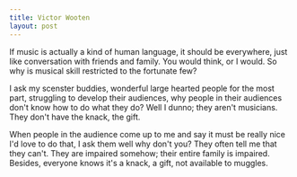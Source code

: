 ```yaml
---
title: Victor Wooten
layout: post
---
```

If music is actually a kind of human language, it should be everywhere, just like conversation with friends and family. You would think, or I would. So why is musical skill restricted to the fortunate few?

I ask my scenster buddies, wonderful large hearted people for the most part, struggling to develop their audiences, why people in their audiences don't know how to do what they do? Well I dunno; they aren't musicians. They don't have the knack, the gift. 

When people in the audience come up to me and say it must be really nice I'd love to do that, I ask them well why don't you? They often tell me that they can't. They are impaired somehow; their entire family is impaired. Besides, everyone knows it's a knack, a gift, not available to muggles.

